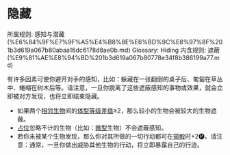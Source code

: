# 隐藏

所属规则: 感知与潜藏 (%E6%84%9F%E7%9F%A5%E4%B8%8E%E6%BD%9C%E8%97%8F%201b3d619a067b80abaa16dc6178d8ae0b.md)
Glossary: Hiding
内含规则: 遮蔽 (%E9%81%AE%E8%94%BD%201b3d619a067b80778e34f8b386199a77.md)

有许多因素可使你避开对手的感知，比如：躲藏在一张翻倒的桌子后、匍匐在草丛中、蜷缩在树木后等。请注意，一旦你脱离了这些遮蔽感知的事物或效果，就会立即被对方发现，也将立即结束隐藏。

- 如果两个[相邻](%E7%9B%B8%E9%82%BB%201b3d619a067b80d2b1c3cebda0c3ed6f.md)[生物](%E7%94%9F%E7%89%A9%201b3d619a067b80d0bbe1d113bf20ff1f.md)间的[体型等级](%E4%BD%93%E5%9E%8B%E7%AD%89%E7%BA%A7%201b3d619a067b8055a0e9c2d747e0d1ab.md)[差值](%E5%B7%AE%E5%80%BC%201b3d619a067b800abf40dca505e9e89d.md)≥2，那么较小的生物会被较大的生物遮蔽。
- [占位](%E5%8D%A0%E4%BD%8D%201b3d619a067b804e8195d876ec9d0551.md)忽略不计的生物（比如：[微型](https://www.notion.so/1b4d619a067b8067a837d890c731170d?pvs=21)生物）不会遮蔽感知。
- 若你未被某个生物发现，那么你对其所做的一切行动都可在[掷骰](%E6%8E%B7%E9%AA%B0%201b3d619a067b80f89c53e38483e535c4.md)时+2🅟。请注意：通常，一旦你做出威胁其他生物的行动，将立即暴露自己的行迹。
